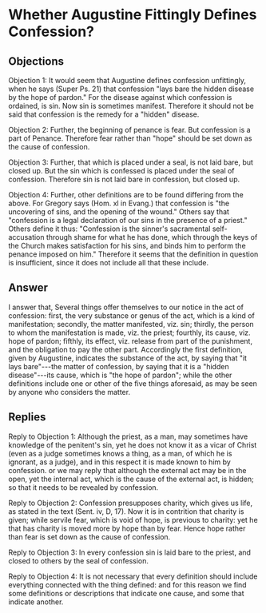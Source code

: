 # Whether Augustine Fittingly Defines Confession?

## Objections

Objection 1: It would seem that Augustine defines confession unfittingly, when he says (Super Ps. 21) that confession "lays bare the hidden disease by the hope of pardon." For the disease against which confession is ordained, is sin. Now sin is sometimes manifest. Therefore it should not be said that confession is the remedy for a "hidden" disease.

Objection 2: Further, the beginning of penance is fear. But confession is a part of Penance. Therefore fear rather than "hope" should be set down as the cause of confession.

Objection 3: Further, that which is placed under a seal, is not laid bare, but closed up. But the sin which is confessed is placed under the seal of confession. Therefore sin is not laid bare in confession, but closed up.

Objection 4: Further, other definitions are to be found differing from the above. For Gregory says (Hom. xl in Evang.) that confession is "the uncovering of sins, and the opening of the wound." Others say that "confession is a legal declaration of our sins in the presence of a priest." Others define it thus: "Confession is the sinner's sacramental self-accusation through shame for what he has done, which through the keys of the Church makes satisfaction for his sins, and binds him to perform the penance imposed on him." Therefore it seems that the definition in question is insufficient, since it does not include all that these include.

## Answer



I answer that, Several things offer themselves to our notice in the act of confession: first, the very substance or genus of the act, which is a kind of manifestation; secondly, the matter manifested, viz. sin; thirdly, the person to whom the manifestation is made, viz. the priest; fourthly, its cause, viz. hope of pardon; fifthly, its effect, viz. release from part of the punishment, and the obligation to pay the other part. Accordingly the first definition, given by Augustine, indicates the substance of the act, by saying that "it lays bare"---the matter of confession, by saying that it is a "hidden disease"---its cause, which is "the hope of pardon"; while the other definitions include one or other of the five things aforesaid, as may be seen by anyone who considers the matter.

## Replies

Reply to Objection 1: Although the priest, as a man, may sometimes have knowledge of the penitent's sin, yet he does not know it as a vicar of Christ (even as a judge sometimes knows a thing, as a man, of which he is ignorant, as a judge), and in this respect it is made known to him by confession. or we may reply that although the external act may be in the open, yet the internal act, which is the cause of the external act, is hidden; so that it needs to be revealed by confession.

Reply to Objection 2: Confession presupposes charity, which gives us life, as stated in the text (Sent. iv, D, 17). Now it is in contrition that charity is given; while servile fear, which is void of hope, is previous to charity: yet he that has charity is moved more by hope than by fear. Hence hope rather than fear is set down as the cause of confession.

Reply to Objection 3: In every confession sin is laid bare to the priest, and closed to others by the seal of confession.

Reply to Objection 4: It is not necessary that every definition should include everything connected with the thing defined: and for this reason we find some definitions or descriptions that indicate one cause, and some that indicate another.
